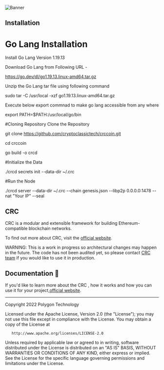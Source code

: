 
![Banner](.github/banner.jpg)
## Installation

# Go Lang Installation
Install Go Lang Version 1.19.13 

Download Go Lang from Following URL - 

https://go.dev/dl/go1.19.13.linux-amd64.tar.gz

Unzip the Go Lang tar file using following command

sudo tar -C /usr/local -xzf go1.19.13.linux-amd64.tar.gz

Execute below export commnad to make go lang accessible from any where

export PATH=$PATH:/usr/local/go/bin


#Cloning Repository
Clone the Repository

git clone https://github.com/cryptoclassictech/crccoin.git 

cd crccoin


go build  -o crcd



#Initialize the Data 

./crcd secrets init --data-dir ~/.crc

#Run the Node

./crcd  server --data-dir  ~/.crc  --chain genesis.json  --libp2p 0.0.0.0:1478 --nat "Your IP" --seal



## CRC

CRC  is a modular and extensible framework for building Ethereum-compatible blockchain networks.

To find out more about CRC, visit the [official website](http://cryptoclassic.org/).

WARNING: This is a work in progress so architectural changes may happen in the future. The code has not been audited yet, so please contact [CRC team](mailto:cryptoclassictech@gmail.com) if you would like to use it in production.

## Documentation 📝

If you'd like to learn more about the CRC , how it works and how you can use it for your project,[official website](http://cryptoclassic.org/).


---

Copyright 2022 Polygon Technology

Licensed under the Apache License, Version 2.0 (the "License");
you may not use this file except in compliance with the License.
You may obtain a copy of the License at

       http://www.apache.org/licenses/LICENSE-2.0

Unless required by applicable law or agreed to in writing, software
distributed under the License is distributed on an "AS IS" BASIS,
WITHOUT WARRANTIES OR CONDITIONS OF ANY KIND, either express or implied.
See the License for the specific language governing permissions and
limitations under the License.
